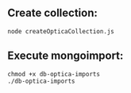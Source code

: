 ## Create collection:
`node createOpticaCollection.js`<br>

## Execute mongoimport:
`chmod +x db-optica-imports`<br>
`./db-optica-imports`<br>
